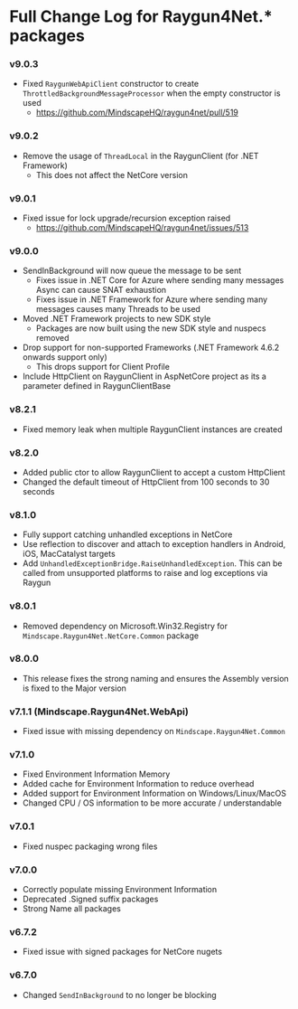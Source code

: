 # Full Change Log for Raygun4Net.* packages

### v9.0.3
- Fixed `RaygunWebApiClient` constructor to create `ThrottledBackgroundMessageProcessor` when the empty constructor is used
  - https://github.com/MindscapeHQ/raygun4net/pull/519 

### v9.0.2
- Remove the usage of `ThreadLocal` in the RaygunClient (for .NET Framework)
  - This does not affect the NetCore version 

### v9.0.1
- Fixed issue for lock upgrade/recursion exception raised
  - https://github.com/MindscapeHQ/raygun4net/issues/513

### v9.0.0
- SendInBackground will now queue the message to be sent
  - Fixes issue in .NET Core for Azure where sending many messages Async can cause SNAT exhaustion
  - Fixes issue in .NET Framework for Azure where sending many messages causes many Threads to be used
- Moved .NET Framework projects to new SDK style
  - Packages are now built using the new SDK style and nuspecs removed
- Drop support for non-supported Frameworks (.NET Framework 4.6.2 onwards support only)
  - This drops support for Client Profile
- Include HttpClient on RaygunClient in AspNetCore project as its a parameter defined in RaygunClientBase

### v8.2.1
- Fixed memory leak when multiple RaygunClient instances are created

### v8.2.0
- Added public ctor to allow RaygunClient to accept a custom HttpClient
- Changed the default timeout of HttpClient from 100 seconds to 30 seconds

### v8.1.0
- Fully support catching unhandled exceptions in NetCore
- Use reflection to discover and attach to exception handlers in Android, iOS, MacCatalyst targets
- Add `UnhandledExceptionBridge.RaiseUnhandledException`. This can be called from unsupported platforms to raise and log exceptions via Raygun

### v8.0.1
- Removed dependency on Microsoft.Win32.Registry for `Mindscape.Raygun4Net.NetCore.Common` package

### v8.0.0
- This release fixes the strong naming and ensures the Assembly version is fixed to the Major version

### v7.1.1 (Mindscape.Raygun4Net.WebApi)
- Fixed issue with missing dependency on `Mindscape.Raygun4Net.Common`

### v7.1.0
- Fixed Environment Information Memory
- Added cache for Environment Information to reduce overhead
- Added support for Environment Information on Windows/Linux/MacOS
- Changed CPU / OS information to be more accurate / understandable

### v7.0.1
- Fixed nuspec packaging wrong files

### v7.0.0
- Correctly populate missing Environment Information
- Deprecated .Signed suffix packages
- Strong Name all packages

### v6.7.2
- Fixed issue with signed packages for NetCore nugets

### v6.7.0
- Changed `SendInBackground` to no longer be blocking

